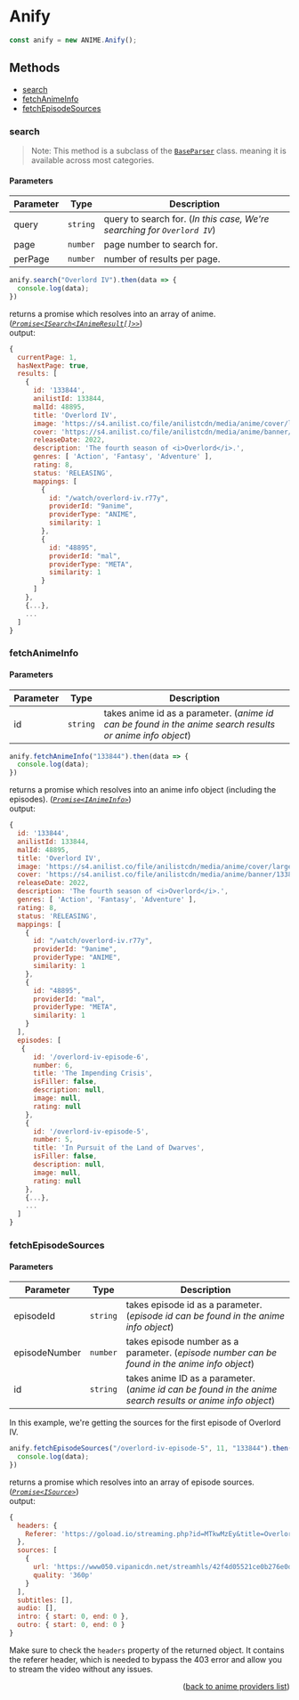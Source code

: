 <h1>Anify</h1>

```ts
const anify = new ANIME.Anify();
```

<h2>Methods</h2>

- [search](#search)
- [fetchAnimeInfo](#fetchanimeinfo)
- [fetchEpisodeSources](#fetchepisodesources)

### search
> Note: This method is a subclass of the [`BaseParser`](https://github.com/consumet/extensions/blob/master/src/models/base-parser.ts) class. meaning it is available across most categories.


<h4>Parameters</h4>

| Parameter | Type     | Description                                                              |
| --------- | -------- | ------------------------------------------------------------------------ |
| query     | `string` | query to search for. (*In this case, We're searching for `Overlord IV`*) |
| page      | `number` | page number to search for.                                               |
| perPage   | `number` | number of results per page.                                              |

```ts
anify.search("Overlord IV").then(data => {
  console.log(data);
})
```

returns a promise which resolves into an array of anime. (*[`Promise<ISearch<IAnimeResult[]>>`](https://github.com/consumet/extensions/blob/master/src/models/types.ts#L13-L26)*)\
output:
```js
{
  currentPage: 1,
  hasNextPage: true,
  results: [
    {
      id: '133844',
      anilistId: 133844,
      malId: 48895,
      title: 'Overlord IV',
      image: 'https://s4.anilist.co/file/anilistcdn/media/anime/cover/large/bx133844-E32FjKZ0XxEs.jpg',
      cover: 'https://s4.anilist.co/file/anilistcdn/media/anime/banner/133844-uIaUmh5aJX3M.jpg',
      releaseDate: 2022,
      description: 'The fourth season of <i>Overlord</i>.',
      genres: [ 'Action', 'Fantasy', 'Adventure' ],
      rating: 8,
      status: 'RELEASING',
      mappings: [
        {
          id: "/watch/overlord-iv.r77y",
          providerId: "9anime",
          providerType: "ANIME",
          similarity: 1
        },
        {
          id: "48895",
          providerId: "mal",
          providerType: "META",
          similarity: 1
        }
      ]
    },
    {...},
    ...
  ]
}
```

### fetchAnimeInfo

<h4>Parameters</h4>

| Parameter | Type     | Description                                                                                               |
| --------- | -------- | --------------------------------------------------------------------------------------------------------- |
| id        | `string` | takes anime id as a parameter. (*anime id can be found in the anime search results or anime info object*) |

```ts
anify.fetchAnimeInfo("133844").then(data => {
  console.log(data);
})
```

returns a promise which resolves into an anime info object (including the episodes). (*[`Promise<IAnimeInfo>`](https://github.com/consumet/extensions/blob/master/src/models/types.ts#L28-L42)*)\
output:
```js
{
  id: '133844',
  anilistId: 133844,
  malId: 48895,
  title: 'Overlord IV',
  image: 'https://s4.anilist.co/file/anilistcdn/media/anime/cover/large/bx133844-E32FjKZ0XxEs.jpg',
  cover: 'https://s4.anilist.co/file/anilistcdn/media/anime/banner/133844-uIaUmh5aJX3M.jpg',
  releaseDate: 2022,
  description: 'The fourth season of <i>Overlord</i>.',
  genres: [ 'Action', 'Fantasy', 'Adventure' ],
  rating: 8,
  status: 'RELEASING',
  mappings: [
    {
      id: "/watch/overlord-iv.r77y",
      providerId: "9anime",
      providerType: "ANIME",
      similarity: 1
    },
    {
      id: "48895",
      providerId: "mal",
      providerType: "META",
      similarity: 1
    }
  ],
  episodes: [
   {
      id: '/overlord-iv-episode-6',
      number: 6,
      title: 'The Impending Crisis',
      isFiller: false,
      description: null,
      image: null,
      rating: null
    },
    {
      id: '/overlord-iv-episode-5',
      number: 5,
      title: 'In Pursuit of the Land of Dwarves',
      isFiller: false,
      description: null,
      image: null,
      rating: null
    },
    {...},
    ...
  ]
}
```

### fetchEpisodeSources

<h4>Parameters</h4>

| Parameter | Type     | Description                                                                           |
| --------- | -------- | ------------------------------------------------------------------------------------- |
| episodeId | `string` | takes episode id as a parameter. (*episode id can be found in the anime info object*) |
| episodeNumber | `number` | takes episode number as a parameter. (*episode number can be found in the anime info object*) |
| id | `string` | takes anime ID as a parameter. (*anime id can be found in the anime search results or anime info object*) |


In this example, we're getting the sources for the first episode of Overlord IV.
```ts
anify.fetchEpisodeSources("/overlord-iv-episode-5", 11, "133844").then(data => {
  console.log(data);
})
```

returns a promise which resolves into an array of episode sources. (*[`Promise<ISource>`](https://github.com/consumet/extensions/blob/master/src/models/types.ts#L210-L214)*)\
output:
```js
{
  headers: {
    Referer: 'https://goload.io/streaming.php?id=MTkwMzEy&title=Overlord+IV+Episode+6'
  },
  sources: [
    {
      url: 'https://www050.vipanicdn.net/streamhls/42f4d05521ce0b276e0d779493c16837/ep.11.1697533391.360.m3u8',
      quality: '360p'
    }
  ],
  subtitles: [],
  audio: [],
  intro: { start: 0, end: 0 },
  outro: { start: 0, end: 0 }
}
```

Make sure to check the `headers` property of the returned object. It contains the referer header, which is needed to bypass the 403 error and allow you to stream the video without any issues.

<p align="end">(<a href="https://github.com/consumet/extensions/blob/master/docs/guides/anime.md#">back to anime providers list</a>)</p>
